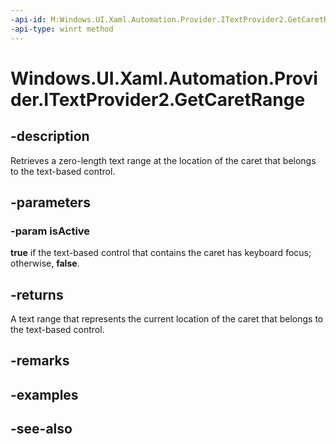 ```yaml
---
-api-id: M:Windows.UI.Xaml.Automation.Provider.ITextProvider2.GetCaretRange(System.Boolean@)
-api-type: winrt method
---
```


<!-- Method syntax
public Windows.UI.Xaml.Automation.Provider.ITextRangeProvider GetCaretRange(System.Boolean isActive)
-->

# Windows.UI.Xaml.Automation.Provider.ITextProvider2.GetCaretRange

## -description
Retrieves a zero-length text range at the location of the caret that belongs to the text-based control.



## -parameters
### -param isActive
**true** if the text-based control that contains the caret has keyboard focus; otherwise, **false**.

## -returns
A text range that represents the current location of the caret that belongs to the text-based control.

## -remarks

## -examples

## -see-also

